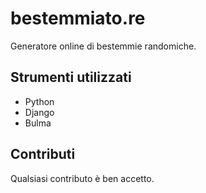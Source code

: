 # bestemmiato.re
Generatore online di bestemmie randomiche. 

## Strumenti utilizzati
- Python
- Django
- Bulma

## Contributi

Qualsiasi contributo è ben accetto.
